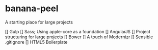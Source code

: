 # banana-peel
A starting place for large projects

[] Gulp 
[] Sass; Using apple-core as a foundation
[] AngularJS
[] Project structuring for large projects
[] Bower
[] A touch of Modernizr
[] Sensible .gitignore
[] HTML5 Boilerplate
